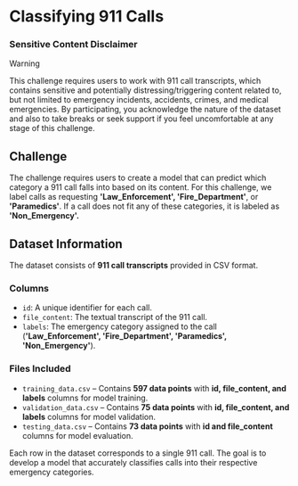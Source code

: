 # Classifying 911 Calls
### Sensitive Content Disclaimer
> [!WARNING] 
> This challenge requires users to work with 911 call transcripts, which contains sensitive and potentially distressing/triggering content related to, but not limited to emergency incidents, accidents, crimes, and medical emergencies. By participating, you acknowledge the nature of the dataset and also to take breaks or seek support if you feel uncomfortable at any stage of this challenge.

## Challenge  
The challenge requires users to create a model that can predict which category a 911 call falls into based on its content. For this challenge, we label calls as requesting **'Law_Enforcement', 'Fire_Department'**, or **'Paramedics'**. If a call does not fit any of these categories, it is labeled as **'Non_Emergency'.**

## Dataset Information  

The dataset consists of **911 call transcripts** provided in CSV format.

### Columns  
- `id`: A unique identifier for each call.  
- `file_content`: The textual transcript of the 911 call.  
- `labels`: The emergency category assigned to the call (**'Law_Enforcement', 'Fire_Department', 'Paramedics', 'Non_Emergency'**). 

### Files Included  
- `training_data.csv` – Contains **597 data points** with **id, file_content, and labels** columns for model training.   
- `validation_data.csv` – Contains **75 data points** with **id, file_content, and labels** columns for model validation.  
- `testing_data.csv` – Contains **73 data points** with **id and file_content** columns for model evaluation.  

Each row in the dataset corresponds to a single 911 call. The goal is to develop a model that accurately classifies calls into their respective emergency categories. 
